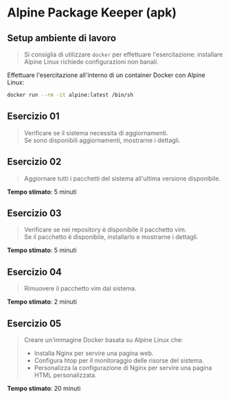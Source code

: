 # Alpine Package Keeper (apk)

## Setup ambiente di lavoro

> Si consiglia di utilizzare `docker` per effettuare l'esercitazione: installare Alpine Linux richiede configurazioni non banali.

Effettuare l'esercitazione all'interno di un container Docker con Alpine Linux:

```bash
docker run --rm -it alpine:latest /bin/sh
```

## Esercizio 01

> Verificare se il sistema necessita di aggiornamenti.  
> Se sono disponibili aggiornamenti, mostrarne i dettagli.

## Esercizio 02

> Aggiornare tutti i pacchetti del sistema all'ultima versione disponibile.

**Tempo stimato**: 5 minuti

## Esercizio 03

> Verificare se nei repository è disponibile il pacchetto vim.  
> Se il pacchetto è disponibile, installarlo e mostrarne i dettagli.

**Tempo stimato**: 5 minuti

## Esercizio 04

> Rimuovere il pacchetto vim dal sistema.

**Tempo stimato**: 2 minuti

## Esercizio 05

> Creare un'immagine Docker basata su Alpine Linux che:
>
> - Installa Nginx per servire una pagina web.
> - Configura htop per il monitoraggio delle risorse del sistema.
> - Personalizza la configurazione di Nginx per servire una pagina HTML personalizzata.

**Tempo stimato**: 20 minuti